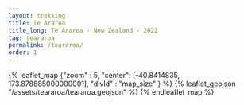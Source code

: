```yaml
---
layout: trekking
title: Te Araroa
title_long: Te Araroa - New Zealand - 2022
tag: teararoa
permalink: /teararoa/
order: 1
---
```


{% leaflet_map {"zoom" : 5,
"center": [-40.8414835, 173.878885000000001],
"divId" : "map_size" } %}
{% leaflet_geojson "/assets/teararoa/teararoa.geojson" %}
{% endleaflet_map %}



<br />
